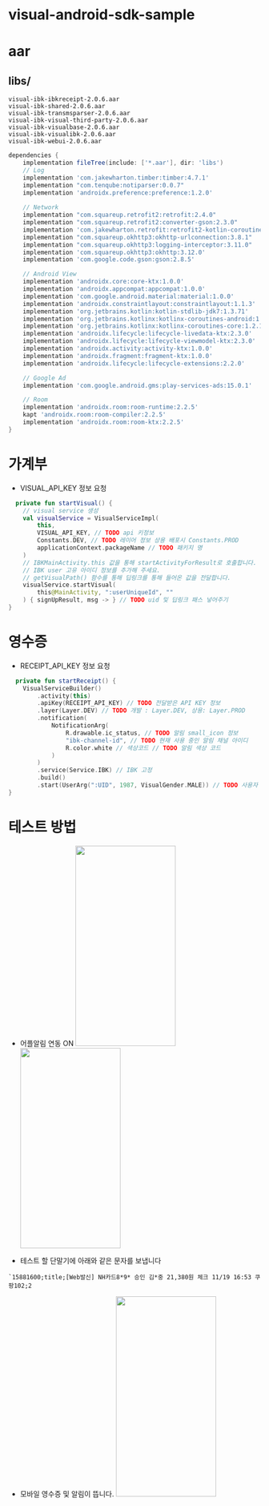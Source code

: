 # visual-android-sdk-sample

# aar

## libs/

    visual-ibk-ibkreceipt-2.0.6.aar
    visual-ibk-shared-2.0.6.aar
    visual-ibk-transmsparser-2.0.6.aar
    visual-ibk-visual-third-party-2.0.6.aar
    visual-ibk-visualbase-2.0.6.aar
    visual-ibk-visualibk-2.0.6.aar
    visual-ibk-webui-2.0.6.aar

```gradle 
dependencies {
    implementation fileTree(include: ['*.aar'], dir: 'libs')
    // Log
    implementation 'com.jakewharton.timber:timber:4.7.1'
    implementation "com.tenqube:notiparser:0.0.7"
    implementation 'androidx.preference:preference:1.2.0'
 
    // Network
    implementation "com.squareup.retrofit2:retrofit:2.4.0"
    implementation "com.squareup.retrofit2:converter-gson:2.3.0"
    implementation 'com.jakewharton.retrofit:retrofit2-kotlin-coroutines-adapter:0.9.2'
    implementation "com.squareup.okhttp3:okhttp-urlconnection:3.8.1"
    implementation "com.squareup.okhttp3:logging-interceptor:3.11.0"
    implementation 'com.squareup.okhttp3:okhttp:3.12.0'
    implementation 'com.google.code.gson:gson:2.8.5'

    // Android View
    implementation 'androidx.core:core-ktx:1.0.0'
    implementation 'androidx.appcompat:appcompat:1.0.0'
    implementation 'com.google.android.material:material:1.0.0'
    implementation 'androidx.constraintlayout:constraintlayout:1.1.3'
    implementation 'org.jetbrains.kotlin:kotlin-stdlib-jdk7:1.3.71'
    implementation 'org.jetbrains.kotlinx:kotlinx-coroutines-android:1.2.1'
    implementation 'org.jetbrains.kotlinx:kotlinx-coroutines-core:1.2.1'
    implementation 'androidx.lifecycle:lifecycle-livedata-ktx:2.3.0'
    implementation 'androidx.lifecycle:lifecycle-viewmodel-ktx:2.3.0'
    implementation 'androidx.activity:activity-ktx:1.0.0'
    implementation 'androidx.fragment:fragment-ktx:1.0.0'
    implementation 'androidx.lifecycle:lifecycle-extensions:2.2.0'

    // Google Ad
    implementation 'com.google.android.gms:play-services-ads:15.0.1'

    // Room
    implementation 'androidx.room:room-runtime:2.2.5'
    kapt 'androidx.room:room-compiler:2.2.5'
    implementation 'androidx.room:room-ktx:2.2.5'
}
```

# 가계부

- VISUAL_API_KEY 정보 요청

```kotlin
  private fun startVisual() {
    // visual service 생성
    val visualService = VisualServiceImpl(
        this,
        VISUAL_API_KEY, // TODO api 키정보
        Constants.DEV, // TODO 레이어 정보 상용 배포시 Constants.PROD
        applicationContext.packageName // TODO 패키지 명
    )
    // IBKMainActivity.this 값을 통해 startActivityForResult로 호출합니다.
    // IBK user 고유 아이디 정보를 추가해 주세요.
    // getVisualPath() 함수를 통해 딥링크를 통해 들어온 값을 전달합니다.
    visualService.startVisual(
        this@MainActivity, ":userUniqueId", ""
    ) { signUpResult, msg -> } // TODO uid 및 딥링크 패스 넣어주기
}
```

# 영수증

- RECEIPT_API_KEY 정보 요청

```kotlin
  private fun startReceipt() {
    VisualServiceBuilder()
        .activity(this)
        .apiKey(RECEIPT_API_KEY) // TODO 전달받은 API KEY 정보
        .layer(Layer.DEV) // TODO 개발 : Layer.DEV, 상용: Layer.PROD
        .notification(
            NotificationArg(
                R.drawable.ic_status, // TODO 알림 small_icon 정보
                "ibk-channel-id", // TODO 현재 사용 중인 알림 채널 아이디
                R.color.white // 색상코드 // TODO 알림 색상 코드
            )
        )
        .service(Service.IBK) // IBK 고정
        .build()
        .start(UserArg(":UID", 1987, VisualGender.MALE)) // TODO 사용자 고유 아이디, 생년, 성별 넣어주기
}
```

# 테스트 방법

- 어플알림 연동 ON
  <img src="https://user-images.githubusercontent.com/15064370/182561946-d7bd4751-1707-4560-898a-f4305b23566f.jpg" width="200" height="400"/>
  <img src="https://user-images.githubusercontent.com/15064370/182561930-8591fe23-f303-4c43-96fa-47230124588b.jpg" width="200" height="400"/>

- 테스트 할 단말기에 아래와 같은 문자를 보냅니다

```
`15881600;title;[Web발신] NH카드8*9* 승인 김*중 21,380원 체크 11/19 16:53 쿠팡102;2
```

- 모바일 영수증 및 알림이 뜹니다.
  <img src="https://user-images.githubusercontent.com/15064370/182564090-2cf87cfc-2ec2-4350-9dba-5e89b455599a.jpg" width="200" height="400"/>

